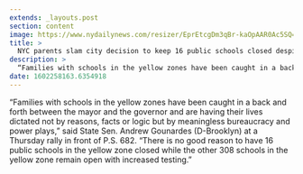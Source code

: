 ```yaml
--- 
extends: _layouts.post 
section: content 
image: https://www.nydailynews.com/resizer/EprEtcgDm3qBr-kaOpAAR0Ac5SQ=/1200x0/top/cloudfront-us-east-1.images.arcpublishing.com/tronc/2EUQYE4MGZCD5GWF6V5MDNRJ5M.jpg 
title: > 
  NYC parents slam city decision to keep 16 public schools closed despite state OK to open them 
description: > 
  “Families with schools in the yellow zones have been caught in a back and forth between the mayor and the governor and are having their lives dictated not by reasons, facts or logic but by meaningless bureaucracy and power plays,” said State Sen. Andrew Gounardes (D-Brooklyn) at a Thursday rally in front of P.S.“There is no good reason to have 16 public schools in the yellow zone closed while the other 308 schools in the yellow zone remain open with increased testing.” 
date: 1602258163.6354918 
--- 
```

“Families with schools in the yellow zones have been caught in a back and forth between the mayor and the governor and are having their lives dictated not by reasons, facts or logic but by meaningless bureaucracy and power plays,” said State Sen. Andrew Gounardes (D-Brooklyn) at a Thursday rally in front of P.S. 682. “There is no good reason to have 16 public schools in the yellow zone closed while the other 308 schools in the yellow zone remain open with increased testing.”